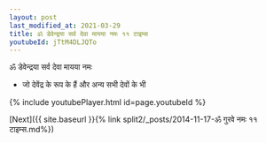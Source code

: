 ```yaml
---
layout: post
last_modified_at: 2021-03-29
title: ॐ डेवेन्द्रया सर्व देवा मायया नमः ११ टाइम्स
youtubeId: jTtM4DLJQTo
---
```

 
 
 ॐ डेवेन्द्रया सर्व देवा मायया नमः  
 
 -  जो देवेंद्र के रूप के हैं और अन्य सभी देवों के भी 
 
  
 
  
 
 
 
 
 
 


{% include youtubePlayer.html id=page.youtubeId %}
 
[Next]({{ site.baseurl }}{% link  split2/_posts/2014-11-17-ॐ गुरवे नमः ११ टाइम्स.md%})
 
